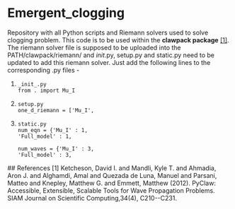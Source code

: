 # Emergent_clogging
Repository with all Python scripts and Riemann solvers used to solve clogging problem. This code is to be used within the **clawpack package** [[1]](#1).
The riemann solver file is supposed to be uploaded into the PATH/clawpack/riemann/ and _init_.py, setup.py and static.py need to be updated to add this riemann solver. Just add the following lines to the corresponding .py files - <br>
<ol>
<li> 
  
`_init_.py` <br>`from . import Mu_I` <br> 
</li>

 <li> 
   
`setup.py` <br> 
`one_d_riemann = ['Mu_I',`<br>
                  
                  
<li> 

  
`static.py` <br>
`num_eqn = {'Mu_I' : 1,` <br>
        `'Full_model' : 1,` <br>
        
`num_waves = {'Mu_I' : 3,`<br>
        `'Full_model' : 3,`<br>
        
</ol>
## References
<a id="1">[1]</a> 
Ketcheson, David I. and Mandli, Kyle T. and Ahmadia, Aron J. and Alghamdi, Amal and Quezada de Luna, Manuel and Parsani, Matteo and Knepley, Matthew G. and Emmett, Matthew (2012). 
PyClaw: Accessible, Extensible, Scalable Tools for Wave Propagation Problems. 
SIAM Journal on Scientific Computing,34(4), C210--C231.
